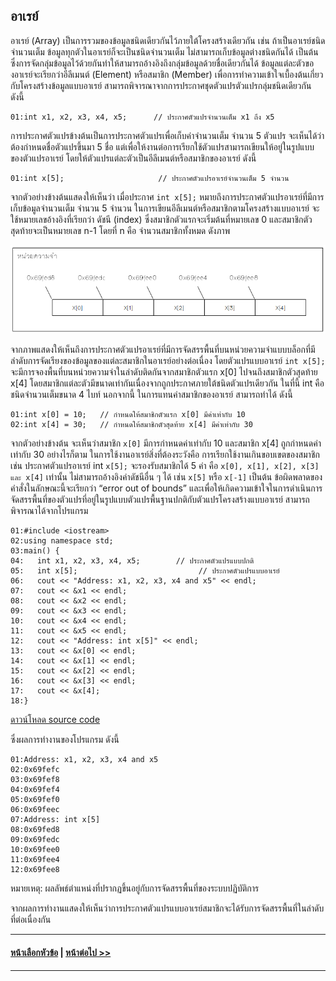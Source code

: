 ## อาเรย์
อาเรย์ (Array) เป็นการรวมของข้อมูลชนิดเดียวกันไว้ภายใต้โครงสร้างเดียวกัน เช่น ถ้าเป็นอาเรย์ชนิดจำนวนเต็ม ข้อมูลทุกตัวในอาเรย์ก็จะเป็นชนิดจำนวนเต็ม ไม่สามารถเก็บข้อมูลต่างชนิดกันได้ เป็นต้น ซึ่งการจัดกลุ่มข้อมูลไว้ด้วยกันทำให้สามารถอ้างอิงถึงกลุ่มข้อมูลด้วยชื่อเดียวกันได้ ข้อมูลแต่ละตัวของอาเรย์จะเรียกว่าอีลีเมนต์ (Element) หรือสมาชิก (Member) เพื่อการทำความเข้าใจเบื้องต้นเกี่ยวกับโครงสร้างข้อมูลแบบอาเรย์ สามารถพิจารณาจากการประกาศชุดตัวแปรตัวแปรกลุ่มชนิดเดียวกัน ดังนี้

```
01:int x1, x2, x3, x4, x5;      // ประกาศตัวแปรจำนวนเต็ม x1 ถึง x5
```

การประกาศตัวแปรข้างต้นเป็นการประกาศตัวแปรเพื่อเก็บค่าจำนวนเต็ม จำนวน 5 ตัวแปร จะเห็นได้ว่าต้องกำหนดชื่อตัวแปรขึ้นมา 5 ชื่อ แต่เพื่อให้งานต่อการเรียกใช้ตัวแปรสามารถเขียนให้อยู่ในรูปแบบของตัวแปรอาเรย์ โดยให้ตัวแปรแต่ละตัวเป็นอีลีเมนต์หรือสมาชิกของอาเรย์ ดังนี้

```
01:int x[5];	 	             // ประกาศตัวแปรอาเรย์จำนวนเต็ม 5 จำนวน
```

จากตัวอย่างข้างต้นแสดงให้เห็นว่า เมื่อประกาศ ```int x[5];```  หมายถึงการประกาศตัวแปรอาเรย์ที่มีการเก็บข้อมูลจำนวนเต็ม จำนวน 5 จำนวน ในการเขียนอีลีเมนต์หรือสมาชิกตามโครงสร้างแบบอาเรย์ จะใช้หมายเลขอ้างอิงที่เรียกว่า ดัชนี (index) ซึ่งสมาชิกตัวแรกจะเริ่มต้นที่หมายเลข 0 และสมาชิกตัวสุดท้ายจะเป็นหมายเลข n-1 โดยที่ n คือ จำนวนสมาชิกทั้งหมด ดังภาพ

<img src=img/0701.png>

จากภาพแสดงให้เห็นถึงการประกาศตัวแปรอาเรย์ที่มีการจัดสรรพื้นที่บนหน่วยความจำแบบบล็อกที่มีลำดับการจัดเรียงของข้อมูลของแต่ละสมาชิกในอาเรย์อย่างต่อเนื่อง  โดยตัวแปรแบบอาเรย์ ```int x[5];``` จะมีการจองพื้นที่บนหน่วยความจำในลำดับติดกันจากสมาชิกตัวแรก x[0] ไปจนถึงสมาชิกตัวสุดท้าย x[4] โดยสมาชิกแต่ละตัวมีขนาดเท่ากันเนื่องจากถูกประกาศภายใต้ชนิดตัวแปรเดียวกัน ในที่นี้ int คือ ชนิดจำนวนเต็มขนาด 4 ไบท์ นอกจากนี้ ในการแทนค่าสมาชิกของอาเรย์ สามารถทำได้ ดังนี้

```
01:int x[0] = 10;	// กำหนดให้สมาชิกตัวแรก x[0] มีค่าเท่ากับ 10
02:int x[4] = 30;	// กำหนดให้สมาชิกตัวสุดท้าย x[4] มีค่าเท่ากับ 30
```

จากตัวอย่างข้างต้น จะเห็นว่าสมาชิก ```x[0]``` มีการกำหนดค่าเท่ากับ 10 และสมาชิก x[4] ถูกกำหนดค่าเท่ากับ 30 อย่างไรก็ตาม ในการใช้งานอาเรย์สิ่งที่ต้องระวังคือ การเรียกใช้งานเกินขอบเขตของสมาชิก เช่น ประกาศตัวแปรอาเรย์ int ```x[5];``` จะรองรับสมาชิกได้ 5 ค่า คือ ```x[0], x[1], x[2], x[3] และ x[4]``` เท่านั้น ไม่สามารถอ้างอิงค่าดัชนีอื่น ๆ ได้ เช่น ```x[5]``` หรือ ```x[-1]``` เป็นต้น ข้อผิดพลาดของคำสั่งในลักษณะนี้จะเรียกว่า “error out of bounds” และเพื่อให้เกิดความเข้าใจในการดำเนินการจัดสรรพื้นที่ของตัวแปรที่อยู่ในรูปแบบตัวแปรพื้นฐานปกติกับตัวแปรโครงสร้างแบบอาเรย์ สามารถพิจารณาได้จากโปรแกรม

```
01:#include <iostream>  
02:using namespace std;
03:main() {
04:   int x1, x2, x3, x4, x5;        // ประกาศตัวแปรแบบปกติ
05:   int x[5];                           // ประกาศตัวแปรแบบอาเรย์
06:   cout << "Address: x1, x2, x3, x4 and x5" << endl;
07:   cout << &x1 << endl;
08:   cout << &x2 << endl;
09:   cout << &x3 << endl;
10:   cout << &x4 << endl;
11:   cout << &x5 << endl;
12:   cout << "Address: int x[5]" << endl;
13:   cout << &x[0] << endl;
14:   cout << &x[1] << endl;
15:   cout << &x[2] << endl;
16:   cout << &x[3] << endl;
17:   cout << &x[4];
18:}
```
[ดาวน์โหลด source code](src/ch07_01.cpp)

ซึ่งผลการทำงานของโปรแกรม ดังนี้

```
01:Address: x1, x2, x3, x4 and x5
02:0x69fefc
03:0x69fef8
04:0x69fef4
05:0x69fef0
06:0x69feec
07:Address: int x[5]
08:0x69fed8
09:0x69fedc
10:0x69fee0
11:0x69fee4
12:0x69fee8
```
หมายเหตุ: ผลลัพธ์ตำแหน่งที่ปรากฏขึ้นอยู่กับการจัดสรรพื้นที่ของระบบปฏิบัติการ

จากผลการทำงานแสดงให้เห็นว่าการประกาศตัวแปรแบบอาเรย์สมาชิกจะได้รับการจัดสรรพื้นที่ในลำดับที่ต่อเนื่องกัน

---
#### [หน้าเลือกหัวข้อ](README.md) | [หน้าต่อไป >>](0702.md)
---
